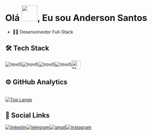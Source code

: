 <h1> Olá <img src='https://user-images.githubusercontent.com/99498850/154541314-0f974b20-6cb0-4b98-b7b7-16fa427da983.gif'height =50px>, Eu sou Anderson Santos</h1>

- 👨‍💻 Desenvolvedor Full-Stack

## 🛠️ Tech Stack

<img align="center" alt="html5" src="https://img.shields.io/badge/Flutter-02569B?style=for-the-badge&logo=flutter&logoColor=white" /><img align="center" alt="html5" src="https://img.shields.io/badge/Dart-0175C2?style=for-the-badge&logo=dart&logoColor=white" /><img align="center" alt="html5" src="https://img.shields.io/badge/Python-3776AB?style=for-the-badge&logo=python&logoColor=white" /><img align="center" alt="html5" src="https://img.shields.io/badge/MySQL-00000F?style=for-the-badge&logo=mysql&logoColor=white" /><img align="center" alt="html5" src="https://firebase.google.com/downloads/brand-guidelines/PNG/logo-built_black.png?hl=pt-br" height=28px/>

## ⚙️ GitHub Analytics

<br>[![Top Langs](https://github-readme-stats.vercel.app/api/top-langs/?username=andersonsantos6)](https://github.com/andersonsantos6/github-readme-stats)</br>

## 👨 Social Links

[![linkedin](https://img.shields.io/badge/LinkedIn-0077B5?style=for-the-badge&logo=linkedin&logoColor=white)](https://www.linkedin.com/in/anderson-santos-364785231/)[![telegram](https://img.shields.io/badge/Telegram-2CA5E0?style=for-the-badge&logo=telegram&logoColor=white)](https://t.me/andersonsantos6)[![gmail](https://img.shields.io/badge/Gmail-D14836?style=for-the-badge&logo=gmail&logoColor=white)](mailto:andersonsantos.programer@gmail.com?subject=Olá,%20tenho%20uma%20proposta%20para%20você!)[![instagram](https://img.shields.io/badge/Instagram-E4405F?style=for-the-badge&logo=instagram&logoColor=white
)](https://www.instagram.com/anderson.santos.dev/)
